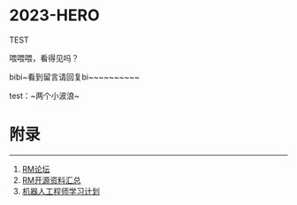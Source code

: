 # 2023-HERO
TEST

喂喂喂，看得见吗？

bibi~看到留言请回复bi~~~~~~~~~~

test：~两个小波浪~

# 附录
----
1. [RM论坛](https://bbs.robomaster.com/portal.php)
2. [RM开源资料汇总](https://bbs.robomaster.com/forum.php?mod=viewthread&tid=6979&extra=page%3D1)
3. [机器人工程师学习计划](https://zhuanlan.zhihu.com/p/22266788)
